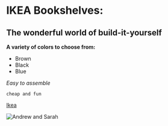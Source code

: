 # IKEA Bookshelves:
## The wonderful world of build-it-yourself

**A variety of colors to choose from:**

* Brown
* Black
* Blue

*Easy to assemble*

```cheap and fun```

[Ikea](https://www.google.com/aclk?sa=L&ai=DChcSEwiUhMi9_afVAhUOVw0KHWi0A24YABAHGgJxYg&sig=AOD64_0bIr086VE29RpZDg-2H-V_PYY8Dg&ctype=5&q=&ved=0ahUKEwjcncO9_afVAhUnh1QKHXI5BNAQwzwICA&adurl=)

![Andrew and Sarah](https://raw.githubusercontent.com/agrzegorek/phase-0-gps-1/master/Screen%20Shot%202017-07-26%20at%203.23.23%20PM.png)